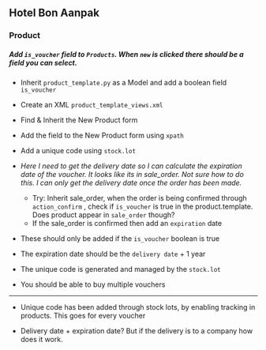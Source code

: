 ## Hotel Bon Aanpak

### Product

##### Add `is_voucher` field to `Products`. When `new` is clicked there should be a field you can select.

- Inherit `product_template.py` as a Model and add a boolean field `is_voucher`

- Create an XML `product_template_views.xml` 
- Find & Inherit the New Product form
- Add the field to the New Product form using `xpath`
- Add a unique code using `stock.lot`

- _Here I need to get the delivery date so I can calculate the expiration date of the voucher. It looks like its in sale_order. Not sure how to do this. I can only get the delivery date once the order has been made._
  -  Try: Inherit sale_order, when the order is being confirmed through `action_confirm` , check if `is_voucher` is true in the product.template. Does product appear in `sale_order` though?
  - If the sale_order is confirmed then add an `expiration` date


- These should only be added if the `is_voucher` boolean is true


- The expiration date should be the `delivery date` + 1 year


- The unique code is generated and managed by the `stock.lot`


- You should be able to buy multiple vouchers


----------------------------------------------------------------

- Unique code has been added through stock lots, by enabling tracking in products. This goes for every voucher

- Delivery date + expiration date? But if the delivery is to a company how does it work.